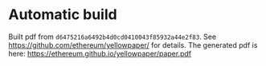 # Automatic build
Built pdf from `d6475216a6492b4d0cd0410043f85932a44e2f83`. See https://github.com/ethereum/yellowpaper/ for details.
The generated pdf is here: https://ethereum.github.io/yellowpaper/paper.pdf
